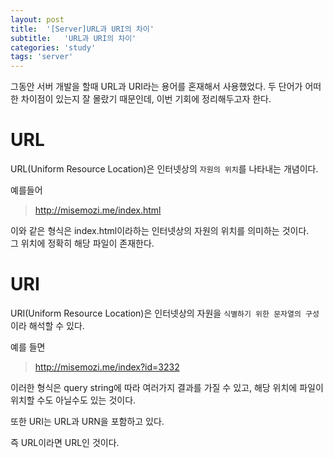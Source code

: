 ```yaml
---
layout: post
title:  '[Server]URL과 URI의 차이'
subtitle:   'URL과 URI의 차이'
categories: 'study'
tags: 'server'
---
```


그동안 서버 개발을 할때 URL과 URI라는 용어를 혼재해서 사용했었다. 두 단어가 어떠한 차이점이 있는지 잘 몰랐기 때문인데, 이번 기회에 정리해두고자 한다.

# URL

URL(Uniform Resource Location)은 인터넷상의 ``자원의 위치``를 나타내는 개념이다.

예를들어

> http://misemozi.me/index.html

이와 같은 형식은 index.html이라하는 인터넷상의 자원의 위치를 의미하는 것이다.  
그 위치에 정확히 해당 파일이 존재한다.

# URI

URI(Uniform Resource Location)은 인터넷상의 자원을 ``식별하기 위한 문자열의 구성``이라 해석할 수 있다.

예를 들면

> http://misemozi.me/index?id=3232

이러한 형식은 query string에 따라 여러가지 결과를 가질 수 있고, 해당 위치에 파일이 위치할 수도 아닐수도 있는 것이다.

또한 URI는 URL과 URN을 포함하고 있다.

즉 URL이라면 URL인 것이다.
